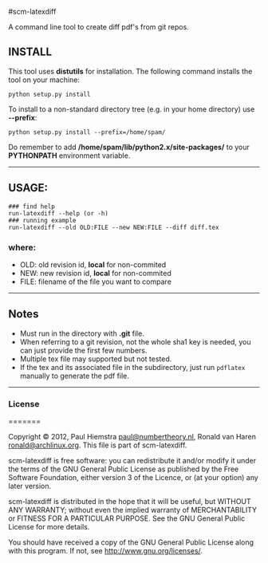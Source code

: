 
#scm-latexdiff

A command line tool to create diff pdf's from git repos. 

## INSTALL
This tool uses **distutils** for installation. The following command installs the tool on your machine:
```
python setup.py install
```
To install to a non-standard directory tree (e.g. in your home directory) use **--prefix**:
```
python setup.py install --prefix=/home/spam/
```
Do remember to add **/home/spam/lib/python2.x/site-packages/** to your 
**PYTHONPATH** environment variable.

------------
  
## USAGE:
```
### find help
run-latexdiff --help (or -h)
### running example
run-latexdiff --old OLD:FILE --new NEW:FILE --diff diff.tex
```  
### where:
- OLD:    old revision id, **local** for non-commited
- NEW:    new revision id, **local** for non-commited
- FILE:   filename of the file you want to compare

------------

## Notes

- Must run in the directory with **.git** file.
- When referring to a git revision, not the whole sha1 key is needed, you can just provide the first few numbers.
- Multiple tex file may supported but not tested.
- If the tex and its associated file in the subdirectory, just run `pdflatex` manually to generate the pdf file.

-------------------

### License
=======

Copyright © 2012, Paul Hiemstra <paul@numbertheory.nl>, 
Ronald van Haren <ronald@archlinux.org>.
This file is part of scm-latexdiff.

scm-latexdiff is free software: you can redistribute it and/or modify
it under the terms of the GNU General Public License as published by
the Free Software Foundation, either version 3 of the Licence, or
(at your option) any later version.

scm-latexdiff is distributed in the hope that it will be useful,
but WITHOUT ANY WARRANTY; without even the implied warranty of
MERCHANTABILITY or FITNESS FOR A PARTICULAR PURPOSE.  See the
GNU General Public License for more details.

You should have received a copy of the GNU General Public License
along with this program.  If not, see <http://www.gnu.org/licenses/>.


